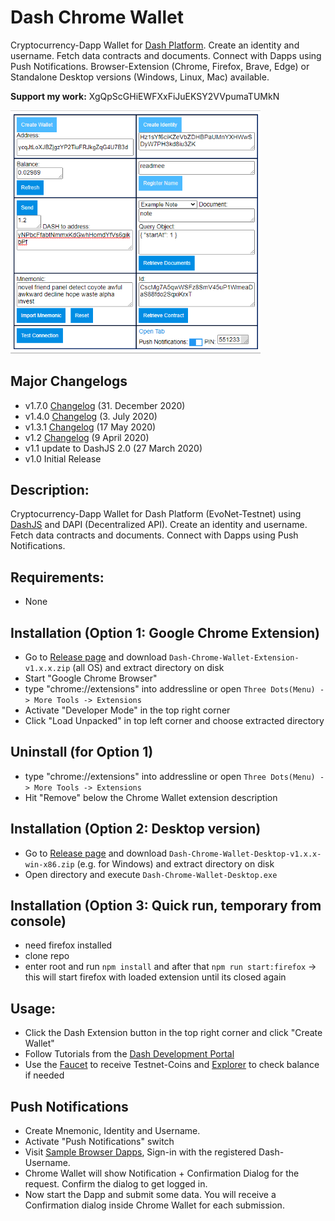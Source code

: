 # Dash Chrome Wallet
Cryptocurrency-Dapp Wallet for [Dash Platform](https://www.dashdevs.org). Create an identity and username. Fetch data contracts and documents. Connect with Dapps using Push Notifications.
Browser-Extension (Chrome, Firefox, Brave, Edge) or Standalone Desktop versions (Windows, Linux, Mac) available.

**Support my work:** XgQpScGHiEWFXxFiJuEKSY2VVpumaTUMkN

<!-- <p align="center"> -->
<img src="https://raw.githubusercontent.com/readme55/Dash-Chrome-Wallet/master/chrome-wallet.PNG" width="400" />
<!-- </p> -->

## Major Changelogs
- v1.7.0 [Changelog](https://github.com/readme55/Dash-Chrome-Wallet/releases/tag/DashChromeWallet-v1.7.0) (31. December 2020) 
- v1.4.0 [Changelog](https://github.com/readme55/Dash-Chrome-Wallet/releases/tag/DashChromeWallet-v1.4.0) (3. July 2020) 
- v1.3.1 [Changelog](https://github.com/readme55/Dash-Chrome-Wallet/releases/tag/DashChromeWallet-v1.3.1) (17 May 2020)
- v1.2 [Changelog](https://github.com/readme55/Dash-Chrome-Wallet/releases/tag/DashChromeWallet-v1.2) (9 April 2020)
- v1.1 update to DashJS 2.0 (27 March 2020)
- v1.0 Initial Release

## Description:
Cryptocurrency-Dapp Wallet for Dash Platform (EvoNet-Testnet) using [DashJS](https://github.com/dashevo/js-dash-sdk) and DAPI (Decentralized API). Create an identity and username. Fetch data contracts and documents. Connect with Dapps using Push Notifications.

## Requirements:
- None

## Installation (Option 1: Google Chrome Extension)
- Go to [Release page](https://github.com/readme55/Dash-Chrome-Wallet/releases) and download `Dash-Chrome-Wallet-Extension-v1.x.x.zip` (all OS)
and extract directory on disk
- Start "Google Chrome Browser"
- type "chrome://extensions" into addressline or open `Three Dots(Menu) -> More Tools -> Extensions`
- Activate "Developer Mode" in the top right corner
- Click "Load Unpacked" in top left corner and choose extracted directory

## Uninstall (for Option 1)
- type "chrome://extensions" into addressline or open `Three Dots(Menu) -> More Tools -> Extensions`
- Hit "Remove" below the Chrome Wallet extension description

## Installation (Option 2: Desktop version)
- Go to [Release page](https://github.com/readme55/Dash-Chrome-Wallet/releases) and download `Dash-Chrome-Wallet-Desktop-v1.x.x-win-x86.zip` (e.g. for Windows)
and extract directory on disk
- Open directory and execute `Dash-Chrome-Wallet-Desktop.exe`

## Installation (Option 3: Quick run, temporary from console)
- need firefox installed
- clone repo
- enter root and run `npm install` and after that `npm run start:firefox`
-> this will start firefox with loaded extension until its closed again

## Usage:
- Click the Dash Extension button in the top right corner and click "Create Wallet"
- Follow Tutorials from the [Dash Development Portal](https://dashplatform.readme.io/docs/tutorial-create-and-fund-a-wallet)
- Use the [Faucet](http://testnet-452625393.us-west-2.elb.amazonaws.com/) to receive Testnet-Coins and [Explorer](http://testnet-452625393.us-west-2.elb.amazonaws.com:3001/insight/) to check balance if needed

## Push Notifications
- Create Mnemonic, Identity and Username.
- Activate "Push Notifications" switch
- Visit [Sample Browser Dapps](http://readme.dashdevs.org/sample-dapps/), Sign-in with the registered Dash-Username. 
- Chrome Wallet will show Notification + Confirmation Dialog for the request. Confirm the dialog to get logged in. 
- Now start the Dapp and submit some data. You will receive a Confirmation dialog inside Chrome Wallet for each submission.


